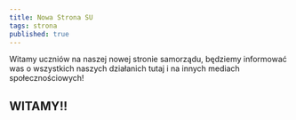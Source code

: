 ```yaml
---
title: Nowa Strona SU
tags: strona
published: true
---
```


Witamy uczniów na naszej nowej stronie samorządu, będziemy informować was o wszystkich naszych działanich tutaj i na innych mediach społecznościowych!

## WITAMY!!